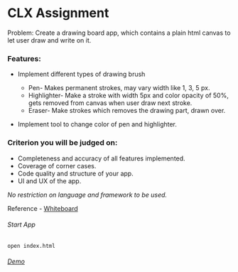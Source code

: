 # CLX Assignment

Problem: Create a drawing board app, which contains a plain html canvas to let
user draw and write on it.

### Features:

- Implement different types of drawing brush

  - Pen- Makes permanent strokes, may vary width like 1, 3, 5 px.
  - Highlighter- Make a stroke with width 5px and color opacity of 50%, gets
    removed from canvas when user draw next stroke.
  - Eraser- Make strokes which removes the drawing part, drawn over.

- Implement tool to change color of pen and highlighter.

### Criterion you will be judged on:

- Completeness and accuracy of all features implemented.
- Coverage of corner cases.
- Code quality and structure of your app.
- UI and UX of the app.

_No restriction on language and framework to be used._

Reference - [Whiteboard](https://whiteboard.explaineverything.com/)

###### Start App

`open index.html`

###### [Demo](https://rsverma91.github.io/Drawing/index.html)

